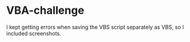 # VBA-challenge

I kept getting errors when saving the VBS script separately as VBS, so I included screenshots.
